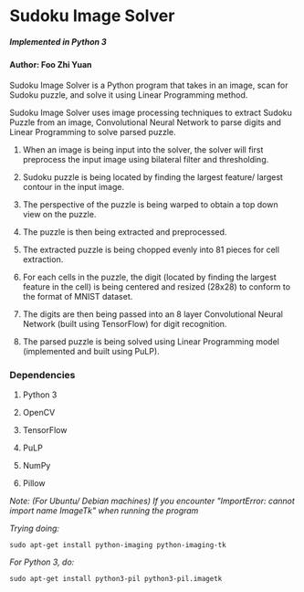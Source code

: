# Sudoku Image Solver

##### *Implemented in Python 3*

#### Author: **Foo Zhi Yuan**

Sudoku Image Solver is a Python program that takes in an image, scan for Sudoku puzzle, and solve it using Linear Programming method.

Sudoku Image Solver uses image processing techniques to extract Sudoku Puzzle from an image, Convolutional Neural Network to parse digits and Linear Programming to solve parsed puzzle.

1. When an image is being input into the solver, the solver will first preprocess the input image using bilateral filter and thresholding. 

2. Sudoku puzzle is being located by finding the largest feature/ largest contour in the input image. 

3. The perspective of the puzzle is being warped to obtain a top down view on the puzzle. 

4. The puzzle is then being extracted and preprocessed.

5. The extracted puzzle is being chopped evenly into 81 pieces for cell extraction.

6. For each cells in the puzzle, the digit (located by finding the largest feature in the cell) is being centered and resized (28x28) to conform to the format of MNIST dataset.

7. The digits are then being passed into an 8 layer Convolutional Neural Network (built using TensorFlow) for digit recognition.

8. The parsed puzzle is being solved using Linear Programming model (implemented and built using PuLP).


### Dependencies
1. Python 3

2. OpenCV

3. TensorFlow

4. PuLP

5. NumPy

6. Pillow

*Note: (For Ubuntu/ Debian machines) If you encounter "ImportError: cannot import name ImageTk" when running the program*

  *Trying doing:*

  `sudo apt-get install python-imaging python-imaging-tk`

  *For Python 3, do:*

  `sudo apt-get install python3-pil python3-pil.imagetk`

